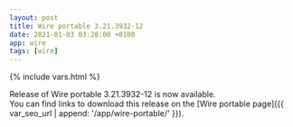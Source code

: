 ```yaml
---
layout: post
title: Wire portable 3.21.3932-12
date: 2021-01-03 03:28:00 +0100
app: wire
tags: [wire]
---
```

{% include vars.html %}

Release of Wire portable 3.21.3932-12 is now available.<br />
You can find links to download this release on the [Wire portable page]({{ var_seo_url | append: '/app/wire-portable/' }}).
